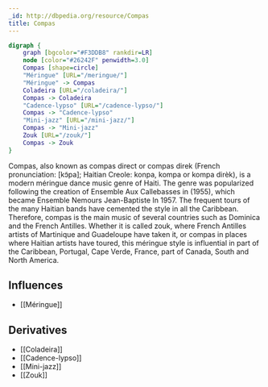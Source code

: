 ```yaml
---
_id: http://dbpedia.org/resource/Compas
title: Compas
---
```


```dot
digraph {
	graph [bgcolor="#F3DDB8" rankdir=LR]
	node [color="#26242F" penwidth=3.0]
	Compas [shape=circle]
	"Méringue" [URL="/meringue/"]
	"Méringue" -> Compas
	Coladeira [URL="/coladeira/"]
	Compas -> Coladeira
	"Cadence-lypso" [URL="/cadence-lypso/"]
	Compas -> "Cadence-lypso"
	"Mini-jazz" [URL="/mini-jazz/"]
	Compas -> "Mini-jazz"
	Zouk [URL="/zouk/"]
	Compas -> Zouk
}
```

Compas, also known as compas direct or compas direk (French pronunciation: ​[kɔ̃pa]; Haitian Creole: konpa, kompa or kompa dirèk), is a modern méringue dance music genre of Haiti. The genre was popularized following the creation of Ensemble Aux Callebasses in (1955), which became Ensemble Nemours Jean-Baptiste In 1957. The frequent tours of the many Haitian bands have cemented the style in all the Caribbean. Therefore, compas is the main music of several countries such as Dominica and the French Antilles. Whether it is called zouk, where French Antilles artists of Martinique and Guadeloupe have taken it, or compas in places where Haitian artists have toured, this méringue style is influential in part of the Caribbean, Portugal, Cape Verde, France, part of Canada, South and North America.

## Influences

- [[Méringue]]

## Derivatives

- [[Coladeira]]
- [[Cadence-lypso]]
- [[Mini-jazz]]
- [[Zouk]]
